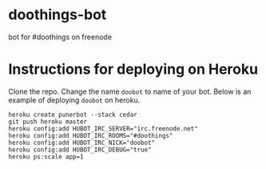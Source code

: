 doothings-bot
==========

bot for #doothings on freenode

# Instructions for deploying on Heroku

Clone the repo.
Change the name `doobot` to name of your bot.
Below is an example of deploying `doobot` on heroku.

``` shell
heroku create punerbot --stack cedar
git push heroku master
heroku config:add HUBOT_IRC_SERVER="irc.freenode.net"
heroku config:add HUBOT_IRC_ROOMS="#doothings"
heroku config:add HUBOT_IRC_NICK="doobot"
heroku config:add HUBOT_IRC_DEBUG="true"
heroku ps:scale app=1
```
